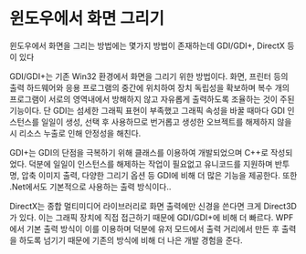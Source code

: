 # 윈도우에서 화면 그리기

윈도우에서 화면을 그리는 방법에는 몇가지 방법이 존재하는데 GDI/GDI+,  DirectX 등이 있다

GDI/GDI+는 기존 Win32 환경에서 화면을 그리기 위한 방법이다.
화면, 프린터 등의 출력 하드웨어와 응용 프로그램의 중간에 위치하여 장치 독립성을 확보하며 복수 개의 프로그램이 서로의 영역내에서 방해하지 않고 자유롭게 출력하도록 조율하는 것이 주된 기능이다.
단 GDI는 섬세한 그래픽 표현이 부족했고 그래픽 속성을 바꿀 때마다 GDI 인스턴스를 일일이 생성, 선택 후 사용하므로 번거롭고 생성한 오브젝트를 해제하지 않을 시 리소스 누출로 인해 안정성을 해친다.

GDI+는 GDI의 단점을 극복하기 위해 클래스를 이용하여 개발되었으며 C++로 작성되었다.
덕분에 일일이 인스턴스를 해제하는 작업이 필요없고 유니코드를 지원하며 반투명, 압축 이미지 출력, 다양한 그리기 옵션 등 GDI에 비해 더 많은 기능을 제공한다. 또한 .Net에서도 기본적으로 사용하는 출력 방식이다..

DirectX는 종합 멀티미디어 라이브러리로 화면 출력에만 신경을 쓴다면 크게 Direct3D가 있다. 이는 그래픽 장치에 직접 접근하기 때문에 GDI/GDI+에 비해 더 빠르다. WPF에서 기본 출력 방식이 이를 이용하며 덕분에 유저 모드에서 출력 거리에서 만든 후 출력을 하도록 넘기기 때문에 기존의 방식에 비해 더 나은 개발 경험을 준다.

